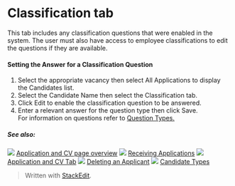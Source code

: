 # Classification tab

This tab includes any classification questions that were enabled in the system. The user must also have access to employee classifications to edit the questions if they are available.

#### Setting the Answer for a Classification Question

1.  Select the appropriate vacancy then select  All Applications  to display the  Candidates  list.
2.  Select the  Candidate Name  then select the  Classification  tab.
3.  Click  Edit  to enable the classification question to be answered.
4.  Enter a relevant answer for the question type then click  Save.  
    For information on questions refer to  [Question Types.](question_types.htm)

##### See also:

![](../Resources/Images/icon-document-link.png) [Application and CV page overview](application_and_cv_page_overview.htm)
![](../Resources/Images/icon-document-link.png) [Receiving Applications](receiving_applications.htm)
![](../Resources/Images/icon-document-link.png) [Application and CV Tab](application_and_cv_tab.htm)
![](../Resources/Images/icon-document-link.png) [Deleting an Applicant](deleting_an_applicant.htm)
![](../Resources/Images/icon-document-link.png) [Candidate Types](candidate_types.htm)


> Written with [StackEdit](https://stackedit.io/).
<!--stackedit_data:
eyJoaXN0b3J5IjpbMjExMDY0NDkxXX0=
-->